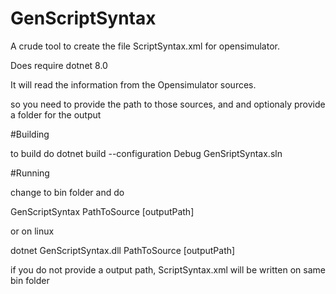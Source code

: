 # GenScriptSyntax

A crude tool to create the file ScriptSyntax.xml for opensimulator.

Does require dotnet 8.0

It will read the information from the Opensimulator sources.

so you need to provide the path to those sources, and and optionaly provide a folder for the output

#Building

to build do 
dotnet build --configuration Debug GenSriptSyntax.sln

#Running

change to bin folder and do

  GenScriptSyntax PathToSource [outputPath]
  
or on linux

   dotnet GenScriptSyntax.dll PathToSource [outputPath]
   
if you do not provide a output path, ScriptSyntax.xml will be written on same bin folder

